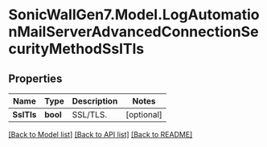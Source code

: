 # SonicWallGen7.Model.LogAutomationMailServerAdvancedConnectionSecurityMethodSslTls

## Properties

Name | Type | Description | Notes
------------ | ------------- | ------------- | -------------
**SslTls** | **bool** | SSL/TLS. | [optional] 

[[Back to Model list]](../README.md#documentation-for-models) [[Back to API list]](../README.md#documentation-for-api-endpoints) [[Back to README]](../README.md)

